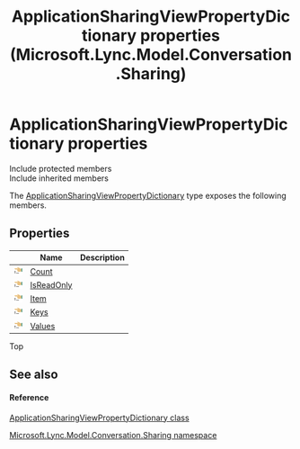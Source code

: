 ﻿---
title: ApplicationSharingViewPropertyDictionary properties (Microsoft.Lync.Model.Conversation.Sharing)
TOCTitle: ApplicationSharingViewPropertyDictionary properties
ms:assetid: Properties.T:Microsoft.Lync.Model.Conversation.Sharing.ApplicationSharingViewPropertyDictionary_DI_3_UC_OCS14MrefLyncWPF
ms:mtpsurl: https://msdn.microsoft.com/en-us/library/microsoft.lync.model.conversation.sharing.applicationsharingviewpropertydictionary_di_3_uc_ocs14mreflyncwpf_properties(v=office.15)
ms:contentKeyID: 56371019
ms.date: 07/28/2014
mtps_version: v=office.15
---

# ApplicationSharingViewPropertyDictionary properties

Include protected members  
Include inherited members  

The [ApplicationSharingViewPropertyDictionary](applicationsharingviewpropertydictionary-class-microsoft-lync-model-conversation-sharing_2.md) type exposes the following members.

## Properties

<table>
<thead>
<tr class="header">
<th> </th>
<th>Name</th>
<th>Description</th>
</tr>
</thead>
<tbody>
<tr class="odd">
<td><img src="images/JJ275421.pubproperty(Office.15).gif" title="Public property" alt="Public property" /></td>
<td><a href="applicationsharingviewpropertydictionary-count-property-microsoft-lync-model-conversation-sharing_2.md">Count</a></td>
<td></td>
</tr>
<tr class="even">
<td><img src="images/JJ275421.pubproperty(Office.15).gif" title="Public property" alt="Public property" /></td>
<td><a href="applicationsharingviewpropertydictionary-isreadonly-property-microsoft-lync-model-conversation-sharing_2.md">IsReadOnly</a></td>
<td></td>
</tr>
<tr class="odd">
<td><img src="images/JJ275421.pubproperty(Office.15).gif" title="Public property" alt="Public property" /></td>
<td><a href="applicationsharingviewpropertydictionary-item-property-microsoft-lync-model-conversation-sharing_2.md">Item</a></td>
<td></td>
</tr>
<tr class="even">
<td><img src="images/JJ275421.pubproperty(Office.15).gif" title="Public property" alt="Public property" /></td>
<td><a href="applicationsharingviewpropertydictionary-keys-property-microsoft-lync-model-conversation-sharing_2.md">Keys</a></td>
<td></td>
</tr>
<tr class="odd">
<td><img src="images/JJ275421.pubproperty(Office.15).gif" title="Public property" alt="Public property" /></td>
<td><a href="applicationsharingviewpropertydictionary-values-property-microsoft-lync-model-conversation-sharing_2.md">Values</a></td>
<td></td>
</tr>
</tbody>
</table>


Top

## See also

#### Reference

[ApplicationSharingViewPropertyDictionary class](applicationsharingviewpropertydictionary-class-microsoft-lync-model-conversation-sharing_2.md)

[Microsoft.Lync.Model.Conversation.Sharing namespace](microsoft-lync-model-conversation-sharing-namespace_2.md)

